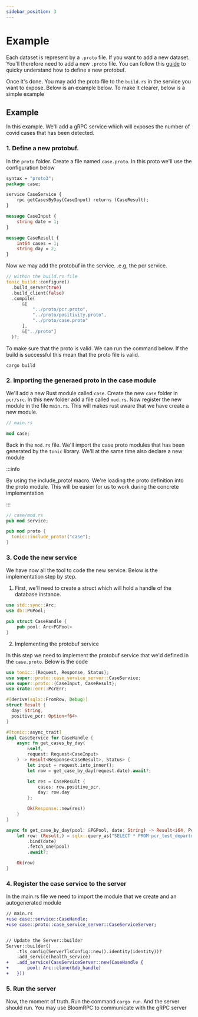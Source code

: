 ```yaml
---
sidebar_position: 3
---
```


# Example

Each dataset is represent by a `.proto` file. If you want to add a new dataset. You'll therefore need to add a new `.proto` file. You can follow this [guide](https://github.com/hyperium/tonic/blob/master/examples/helloworld-tutorial.md) to quicky understand how to define a new protobuf.

Once it's done. You may add the proto file to the `build.rs` in the service you want to expose. Below is an example below. To make it clearer, below is a simple example

## Example

In this example. We'll add a gRPC service which will exposes the number of covid cases that has been detected. 

### 1. Define a new protobuf.

In the `proto` folder. Create a file named `case.proto`. In this proto we'll use the configuration below

```protobuf
syntax = "proto3";
package case;

service CaseService {
    rpc getCasesByDay(CaseInput) returns (CaseResult);
}

message CaseInput {
    string date = 1;
}

message CaseResult {
    int64 cases = 1;
    string day = 2;
}
```

Now we may add the protobuf in the service. .e.g, the pcr service. 

```rust
// within the build.rs file
tonic_build::configure()
  .build_server(true)
  .build_client(false)
  .compile(
      &[
          "../proto/pcr.proto",
          "../proto/positivity.proto",
          "../proto/case.proto"
      ], 
      &["../proto"]
  )?;
```

To make sure that the proto is valid. We can run the command below. If the build is successful this mean that the proto file is valid.

```shell
cargo build
```

### 2. Importing the generaed proto in the case module

We'll add a new Rust module called `case`. Create the new `case` folder in `pcr/src`. In this new folder add a file called `mod.rs`. Now register the new module in the file `main.rs`. This will makes rust aware that we have create a new module.

```rust
// main.rs

mod case;
```

Back in the `mod.rs` file. We'll import the case proto modules that has been generated by the `tonic` library. We'll at the same time also declare a new module

:::info

By using the include_proto! macro. We're loading the proto definition into the proto module. This will be easier for us to work during the concrete implementation

:::

```rust
// case/mod.rs
pub mod service;

pub mod proto {
  tonic::include_proto!("case");
}
```

### 3. Code the new service

We have now all the tool to code the new service. Below is the implementation step by step.

1. First, we'll need to create a struct which will hold a handle of the database instance.

```rust
use std::sync::Arc;
use db::PGPool;

pub struct CaseHandle {
    pub pool: Arc<PGPool>
}
```

2. Implementing the protobuf service

In this step we need to implement the protobuf service that we'd defined in the `case.proto`. Below is the code

```rust
use tonic::{Request, Response, Status};
use super::proto::case_service_server::CaseService;
use super::proto::{CaseInput, CaseResult};
use crate::err::PcrErr;

#[derive(sqlx::FromRow, Debug)]
struct Result {
  day: String,
  positive_pcr: Option<f64>
}

#[tonic::async_trait]
impl CaseService for CaseHandle {
    async fn get_cases_by_day(
        &self,
        request: Request<CaseInput>
    ) -> Result<Response<CaseResult>, Status> {
        let input = request.into_inner();
        let row = get_case_by_day(request.date).await?;

        let res = CaseResult {
            cases: row.positive_pcr,
            day: row.day
        };

        Ok(Response::new(res))
    }
}

async fn get_case_by_day(pool: &PGPool, date: String) -> Result<i64, PcrErr> {
    let row: (Result,) = sqlx::query_as("SELECT * FROM pcr_test_department WHERE jour LIKE $1 AND dep = 75")
        .bind(date)
        .fetch_one(pool)
        .await?;

    Ok(row)
}
```

### 4. Register the case service to the server

In the main.rs file we need to import the module that we create and an autogenerated module

```diff
// main.rs
+use case::service::CaseHandle;
+use case::proto::case_service_server::CaseServiceServer;


// Update the Server::builder
Server::builder()
    .tls_config(ServerTlsConfig::new().identity(identity))?
    .add_service(health_service)
+   .add_service(CaseServiceServer::new(CaseHandle {
+       pool: Arc::clone(&db_handle)
+   }))
```

### 5. Run the server

Now, the moment of truth. Run the command ```cargo run```. And the server should run. You may use BloomRPC to communicate with the gRPC server
